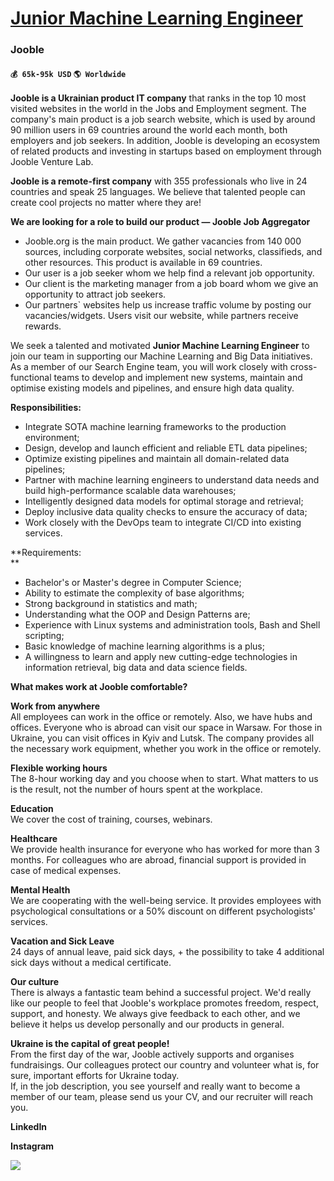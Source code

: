 # [Junior Machine Learning Engineer](https://www.remotewlb.com/apply/junior-machine-learning-engineer)  
### Jooble  
#### `💰 65k-95k USD` `🌎 Worldwide`  

**Jooble is a Ukrainian product IT company** that ranks in the top 10 most visited websites in the world in the Jobs and Employment segment. The company's main product is a job search website, which is used by around 90 million users in 69 countries around the world each month, both employers and job seekers. In addition, Jooble is developing an ecosystem of related products and investing in startups based on employment through Jooble Venture Lab.

**Jooble is a remote-first company** with 355 professionals who live in 24 countries and speak 25 languages. We believe that talented people can create cool projects no matter where they are!  
  
 **We are looking for a role to build our product — Jooble Job Aggregator**

  * Jooble.org is the main product. We gather vacancies from 140 000 sources, including corporate websites, social networks, classifieds, and other resources. This product is available in 69 countries.
  * Our user is a job seeker whom we help find a relevant job opportunity.
  * Our client is the marketing manager from a job board whom we give an opportunity to attract job seekers.
  * Our partners` websites help us increase traffic volume by posting our vacancies/widgets. Users visit our website, while partners receive rewards.

We seek a talented and motivated **Junior Machine Learning Engineer** to join our team in supporting our Machine Learning and Big Data initiatives. As a member of our Search Engine team, you will work closely with cross-functional teams to develop and implement new systems, maintain and optimise existing models and pipelines, and ensure high data quality.

**Responsibilities:**

  * Integrate SOTA machine learning frameworks to the production environment;
  * Design, develop and launch efficient and reliable ETL data pipelines;
  * Optimize existing pipelines and maintain all domain-related data pipelines;
  * Partner with machine learning engineers to understand data needs and build high-performance scalable data warehouses;
  * Intelligently designed data models for optimal storage and retrieval;
  * Deploy inclusive data quality checks to ensure the accuracy of data;
  * Work closely with the DevOps team to integrate CI/CD into existing services.

**Requirements:  
**

  * Bachelor's or Master's degree in Computer Science;
  * Ability to estimate the complexity of base algorithms;
  * Strong background in statistics and math;
  * Understanding what the OOP and Design Patterns are;
  * Experience with Linux systems and administration tools, Bash and Shell scripting;
  * Basic knowledge of machine learning algorithms is a plus;
  * A willingness to learn and apply new cutting-edge technologies in information retrieval, big data and data science fields.

**What makes work at Jooble comfortable?**

**Work from anywhere**  
All employees can work in the office or remotely. Also, we have hubs and offices. Everyone who is abroad can visit our space in Warsaw. For those in Ukraine, you can visit offices in Kyiv and Lutsk. The company provides all the necessary work equipment, whether you work in the office or remotely.

**Flexible working hours**  
The 8-hour working day and you choose when to start. What matters to us is the result, not the number of hours spent at the workplace.

**Education**  
We cover the cost of training, courses, webinars.

**Healthcare**  
We provide health insurance for everyone who has worked for more than 3 months. For colleagues who are abroad, financial support is provided in case of medical expenses.

**Mental Health**  
We are cooperating with the well-being service. It provides employees with psychological consultations or a 50% discount on different psychologists' services.

**Vacation and Sick Leave**  
24 days of annual leave, paid sick days, + the possibility to take 4 additional sick days without a medical certificate.

**Our culture**  
There is always a fantastic team behind a successful project. We'd really like our people to feel that Jooble's workplace promotes freedom, respect, support, and honesty. We always give feedback to each other, and we believe it helps us develop personally and our products in general.

**Ukraine is the capital of great people!**  
From the first day of the war, Jooble actively supports and organises fundraisings. Our colleagues protect our country and volunteer what is, for sure, important efforts for Ukraine today.  
If, in the job description, you see yourself and really want to become a member of our team, please send us your CV, and our recruiter will reach you.

**LinkedIn**

**Instagram**

![](https://remotive.com/job/track/1884865/blank.gif?source=public_api)

